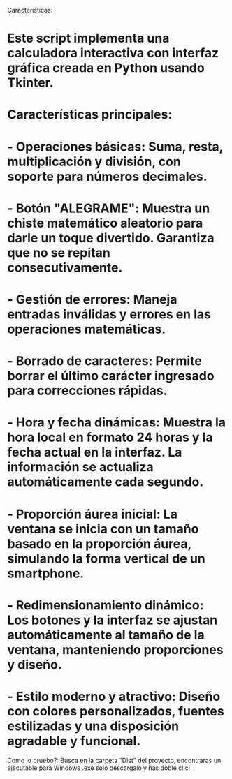 Caracteristicas:

# Este script implementa una calculadora interactiva con interfaz gráfica creada en Python usando Tkinter.
# **Características principales:**
# - **Operaciones básicas:** Suma, resta, multiplicación y división, con soporte para números decimales.
# - **Botón "ALEGRAME":** Muestra un chiste matemático aleatorio para darle un toque divertido. Garantiza que no se repitan consecutivamente.
# - **Gestión de errores:** Maneja entradas inválidas y errores en las operaciones matemáticas.
# - **Borrado de caracteres:** Permite borrar el último carácter ingresado para correcciones rápidas.
# - **Hora y fecha dinámicas:** Muestra la hora local en formato 24 horas y la fecha actual en la interfaz. La información se actualiza automáticamente cada segundo.
# - **Proporción áurea inicial:** La ventana se inicia con un tamaño basado en la proporción áurea, simulando la forma vertical de un smartphone.
# - **Redimensionamiento dinámico:** Los botones y la interfaz se ajustan automáticamente al tamaño de la ventana, manteniendo proporciones y diseño.
# - **Estilo moderno y atractivo:** Diseño con colores personalizados, fuentes estilizadas y una disposición agradable y funcional.

Como lo pruebo?:
Busca en la carpeta "Dist" del proyecto, encontraras un ejecutable para Windows .exe solo descargalo y has doble clic!.
